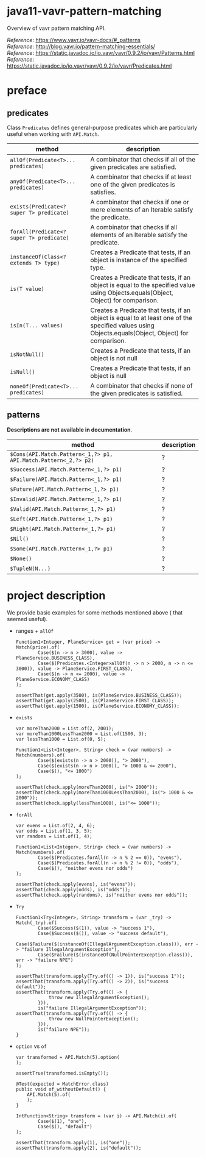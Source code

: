 # java11-vavr-pattern-matching
Overview of vavr pattern matching API.

_Reference_: https://www.vavr.io/vavr-docs/#_patterns  
_Reference_: http://blog.vavr.io/pattern-matching-essentials/  
_Reference_: https://static.javadoc.io/io.vavr/vavr/0.9.2/io/vavr/Patterns.html  
_Reference_: https://static.javadoc.io/io.vavr/vavr/0.9.2/io/vavr/Predicates.html

# preface
## predicates
Class `Predicates` defines general-purpose predicates which are 
particularly useful when working with `API.Match`.

|method   |description   |
|---|---|
|`allOf(Predicate<T>... predicates)`          |A combinator that checks if all of the given predicates are satisfied.   |
|`anyOf(Predicate<T>... predicates)`          |A combinator that checks if at least one of the given predicates is satisfies.   |
|`exists(Predicate<? super T> predicate)`     |A combinator that checks if one or more elements of an Iterable satisfy the predicate.   |
|`forAll(Predicate<? super T> predicate)`     |A combinator that checks if all elements of an Iterable satisfy the predicate.   |
|`instanceOf(Class<? extends T> type)`        |Creates a Predicate that tests, if an object is instance of the specified type.   |
|`is(T value)`                                |Creates a Predicate that tests, if an object is equal to the specified value using  Objects.equals(Object, Object) for comparison.   |
|`isIn(T... values)`                          |Creates a Predicate that tests, if an object is equal to at least one of the specified values using Objects.equals(Object, Object) for comparison.   |
|`isNotNull()`                                |Creates a Predicate that tests, if an object is not null   |
|`isNull()`                                   |Creates a Predicate that tests, if an object is null   |
|`noneOf(Predicate<T>... predicates)`         |A combinator that checks if none of the given predicates is satisfied.   |

## patterns
**Descriptions are not available in documentation**.

|method   |description   |
|---|---|
|`$Cons(API.Match.Pattern<_1,?> p1, API.Match.Pattern<_2,?> p2)`        |?   |
|`$Success(API.Match.Pattern<_1,?> p1)`    | ?  |
|`$Failure(API.Match.Pattern<_1,?> p1)`    | ?  |
|`$Future(API.Match.Pattern<_1,?> p1)`     | ?  |
|`$Invalid(API.Match.Pattern<_1,?> p1)`    | ?  |
|`$Valid(API.Match.Pattern<_1,?> p1)`      | ?  |
|`$Left(API.Match.Pattern<_1,?> p1)`       | ?  |
|`$Right(API.Match.Pattern<_1,?> p1)`      | ?  |
|`$Nil()`                                  | ?  |
|`$Some(API.Match.Pattern<_1,?> p1)`       | ?  |
|`$None()`                                 | ?  |
|`$TupleN(N...)`                           | ?  |

# project description
We provide basic examples for some methods mentioned above (
that seemed useful).

* ranges + `allOf`
    ```
    Function1<Integer, PlaneService> get = (var price) -> Match(price).of(
            Case($(n -> n > 3000), value -> PlaneService.BUSINESS_CLASS),
            Case($(Predicates.<Integer>allOf(n -> n > 2000, n -> n <= 3000)), value -> PlaneService.FIRST_CLASS),
            Case($(n -> n <= 2000), value -> PlaneService.ECONOMY_CLASS)
    );

    assertThat(get.apply(3500), is(PlaneService.BUSINESS_CLASS));
    assertThat(get.apply(2500), is(PlaneService.FIRST_CLASS));
    assertThat(get.apply(1500), is(PlaneService.ECONOMY_CLASS));
    ```
* `exists`
    ```
    var moreThan2000 = List.of(2, 2001);
    var moreThan1000LessThan2000 = List.of(1500, 3);
    var lessThan1000 = List.of(0, 5);
    
    Function1<List<Integer>, String> check = (var numbers) -> Match(numbers).of(
            Case($(exists(n -> n > 2000)), "> 2000"),
            Case($(exists(n -> n > 1000)), "> 1000 & <= 2000"),
            Case($(), "<= 1000")
    );
    
    assertThat(check.apply(moreThan2000), is("> 2000"));
    assertThat(check.apply(moreThan1000LessThan2000), is("> 1000 & <= 2000"));
    assertThat(check.apply(lessThan1000), is("<= 1000"));
    ```
* `forAll`
    ```
    var evens = List.of(2, 4, 6);
    var odds = List.of(1, 3, 5);
    var randoms = List.of(1, 4);
    
    Function1<List<Integer>, String> check = (var numbers) -> Match(numbers).of(
            Case($(Predicates.forAll(n -> n % 2 == 0)), "evens"),
            Case($(Predicates.forAll(n -> n % 2 != 0)), "odds"),
            Case($(), "neither evens nor odds")
    );
    
    assertThat(check.apply(evens), is("evens"));
    assertThat(check.apply(odds), is("odds"));
    assertThat(check.apply(randoms), is("neither evens nor odds"));
    ```
* `Try`
    ```
    Function1<Try<Integer>, String> transform = (var _try) -> Match(_try).of(
            Case($Success($(1)), value -> "success 1"),
            Case($Success($()), value -> "success default"),
            Case($Failure($(instanceOf(IllegalArgumentException.class))), err -> "failure IllegalArgumentException"),
            Case($Failure($(instanceOf(NullPointerException.class))), err -> "failure NPE")
    );
    
    assertThat(transform.apply(Try.of(() -> 1)), is("success 1"));
    assertThat(transform.apply(Try.of(() -> 2)), is("success default"));
    assertThat(transform.apply(Try.of(() -> {
                throw new IllegalArgumentException();
            })),
            is("failure IllegalArgumentException"));
    assertThat(transform.apply(Try.of(() -> {
                throw new NullPointerException();
            })),
            is("failure NPE"));
    }
    ```
* `option` vs `of`
    ```
    var transformed = API.Match(5).option(
    );
    
    assertTrue(transformed.isEmpty());
    ```
    ```
    @Test(expected = MatchError.class)
    public void of_withoutDefault() {
        API.Match(5).of(
        );
    }
    ```
    ```
    IntFunction<String> transform = (var i) -> API.Match(i).of(
            Case($(1), "one"),
            Case($(), "default")
    );
    
    assertThat(transform.apply(1), is("one"));
    assertThat(transform.apply(2), is("default"));
    ```